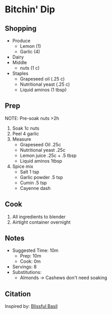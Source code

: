 # Bitchin' Dip

## Shopping

- Produce
    - Lemon (1)
    - Garlic (4)
- Dairy
- Middle
    - nuts (1 c)
- Staples
    - Grapeseed oil (.25 c)
    - Nutritional yeast (.25 c)
    - Liquid aminos (1 tbsp)

## Prep

NOTE: Pre-soak nuts >2h

1. Soak 1c nuts
1. Peel 4 garlic
1. Measure
     - Grapeseed Oil .25c
     - Nutritional yeast .25c
     - Lemon juice .25c + .5 tbsp
     - Liquid aminos 1tbsp
1. Spice mix
     - Salt 1 tsp
     - Garlic powder .5 tsp
     - Cumin .5 tsp
     - Cayenne dash

## Cook

1. All ingredients to blender
1. Airtight container overnight

## Notes

- Suggested Time: 10m
    - Prep: 10m
    - Cook: 0m
- Servings: 8
- Substitutions:
    - Almonds -> Cashews don't need soaking

## Citation

Inspired by: [Blissful Basil](https://www.blissfulbasil.com/bitchin-sauce-copycat/#wprm-recipe-container-30640)
